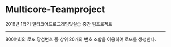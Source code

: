 # Multicore-Teamproject

2018년 1학기 멀티코어프로그래밍및실습 중간 팀프로젝트
<hr>

800여회의 로또 당첨번호 중 상위 20개의 번호 조합을 이용하여 로또를 생성한다.
